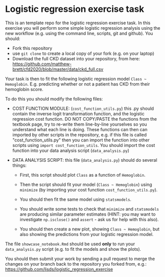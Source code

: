 # Logistic regression exercise task

This is an template repo for the logistic regression exercise task.
In this exercise you will perform some simple logistic regression analysis using
the new workflow (e.g. using the command line, scripts, git and github). You should:

- Fork this repository
- use `git clone` to create a local copy of your fork (e.g. on your laptop)
- Download the full CKD dataset into your repository, from here: https://github.com/matthew-brett/cfd2020/blob/master/data/ckd_full.csv

Your task is then to fit the following logistic regression model `Class ~ Hemoglobin`.
E.g. predicting whether or not a patient has CKD from their hemoglobin score.

To do this you should modify the following files:

- COST FUNCTION MODULE: (`cost_function_utils.py`) this .py should contain the
  inverse logit transformation function, and the logistic regression cost function.
  DO NOT COPY/PASTE the functions from the textbook page, try to
  re-write them line-by-line yourselves so you understand what each line is doing.
  These functions can then can imported by other scripts in the repository, e.g.
  if this file is called "cost_function_utils.py" then you can import the
  function into other scripts using `import cost_function_utils`. You should 
  import the cost function into your data analysis script (`data_analysis.py`)

- DATA ANALYSIS SCRIPT: this file (`data_analysis.py`) should do several things:
  
    - First, this script should plot `Class` as a function of `Hemoglobin`.
       
    - Then the script should fit your model (`Class ~ Hemoglobin`) using
        `minimize` (by importing your cost function `cost_function_utils.py`).
      
    - You should then fit the same model using `statsmodels`.
      
    - You should write some tests to check that `minimize` and `statsmodels`
      are producing similar parameter estimates (HINT: you may want to investigate
      `np.isclose()` and `assert` - ask us for help with this also).
      
    - You should then create a new plot, showing `Class ~ Hemoglobin`, but 
      also showing the predictions from your logistic regression model.

The file `showcase_notebook.Rmd` should be used **only** to run your 
`data_analysis.py` script (e.g. to fit the models and show the plots).

You should then submit your work by sending a pull request to merge the
changes on your branch back to the repository you forked from, e.g.: 
https://github.com/lisds/logistic_regression_exercise
